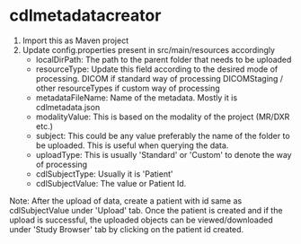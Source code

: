 # cdlmetadatacreator
1. Import this as Maven project
2. Update config.properties present in src/main/resources accordingly
   - localDirPath: The path to the parent folder that needs to be uploaded
   - resourceType: Update this field according to the desired mode of processing.
                   DICOM if standard way of processing
		   DICOMStaging / other resourceTypes if custom way of processing
   - metadataFileName: Name of the metadata. Mostly it is cdlmetadata.json
   - modalityValue: This is based on the modality of the project (MR/DXR etc.)
   - subject: This could be any value preferably the name of the folder to be uploaded.
              This is useful when querying the data.
   - uploadType: This is usually 'Standard' or 'Custom' to denote the way of processing
   - cdlSubjectType: Usually it is 'Patient'
   - cdlSubjectValue: The value or Patient Id.

Note: After the upload of data, create a patient with id same as cdlSubjectValue under 'Upload' tab.
Once the patient is created and if the upload is successful, the uploaded objects can be viewed/downloaded under 
'Study Browser' tab by clicking on the patient id created.
